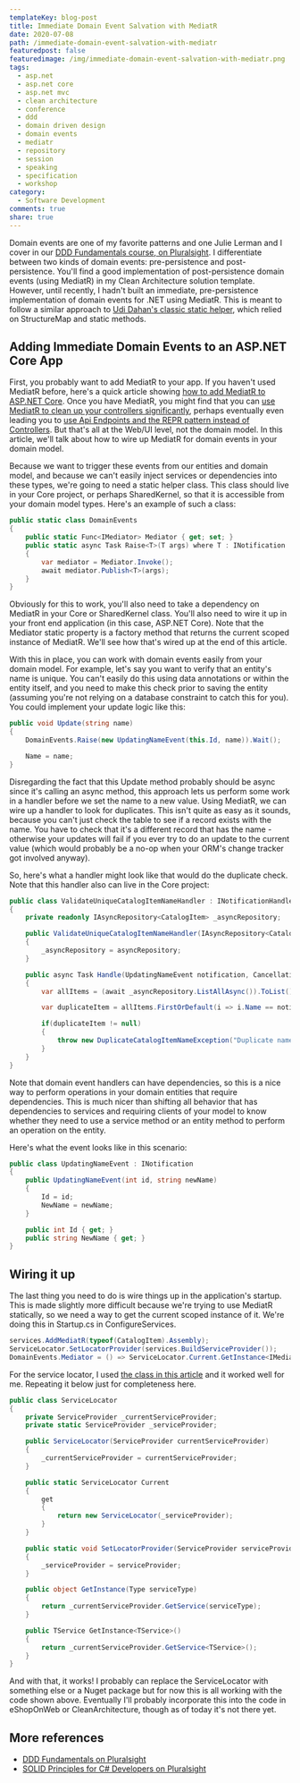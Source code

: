 ```yaml
---
templateKey: blog-post
title: Immediate Domain Event Salvation with MediatR
date: 2020-07-08
path: /immediate-domain-event-salvation-with-mediatr
featuredpost: false
featuredimage: /img/immediate-domain-event-salvation-with-mediatr.png
tags:
  - asp.net
  - asp.net core
  - asp.net mvc
  - clean architecture
  - conference
  - ddd
  - domain driven design
  - domain events
  - mediatr
  - repository
  - session
  - speaking
  - specification
  - workshop
category:
  - Software Development
comments: true
share: true
---
```


Domain events are one of my favorite patterns and one Julie Lerman and I cover in our [DDD Fundamentals course, on Pluralsight](https://www.pluralsight.com/courses/domain-driven-design-fundamentals). I differentiate between two kinds of domain events: pre-persistence and post-persistence. You'll find a good implementation of post-persistence domain events (using MediatR) in my Clean Architecture solution template. However, until recently, I hadn't built an immediate, pre-persistence implementation of domain events for .NET using MediatR. This is meant to follow a similar approach to [Udi Dahan's classic static helper](http://udidahan.com/2009/06/14/domain-events-salvation/), which relied on StructureMap and static methods.

## Adding Immediate Domain Events to an ASP.NET Core App

First, you probably want to add MediatR to your app. If you haven't used MediatR before, here's a quick article showing [how to add MediatR to ASP.NET Core](https://ardalis.com/using-mediatr-in-aspnet-core-apps/). Once you have MediatR, you might find that you can [use MediatR to clean up your controllers significantly](https://ardalis.com/moving-from-controllers-and-actions-to-endpoints-with-mediatr/), perhaps eventually even leading you to [use Api Endpoints and the REPR pattern instead of Controllers](https://github.com/ardalis/ApiEndpoints). But that's all at the Web/UI level, not the domain model. In this article, we'll talk about how to wire up MediatR for domain events in your domain model.

Because we want to trigger these events from our entities and domain model, and because we can't easily inject services or dependencies into these types, we're going to need a static helper class. This class should live in your Core project, or perhaps SharedKernel, so that it is accessible from your domain model types. Here's an example of such a class:

```csharp
public static class DomainEvents
{
    public static Func<IMediator> Mediator { get; set; }
    public static async Task Raise<T>(T args) where T : INotification
    {
        var mediator = Mediator.Invoke();
        await mediator.Publish<T>(args);
    }
}
```

Obviously for this to work, you'll also need to take a dependency on MediatR in your Core or SharedKernel class. You'll also need to wire it up in your front end application (in this case, ASP.NET Core). Note that the Mediator static property is a factory method that returns the current scoped instance of MediatR. We'll see how that's wired up at the end of this article.

With this in place, you can work with domain events easily from your domain model. For example, let's say you want to verify that an entity's name is unique. You can't easily do this using data annotations or within the entity itself, and you need to make this check prior to saving the entity (assuming you're not relying on a database constraint to catch this for you). You could implement your update logic like this:

```csharp
public void Update(string name)
{
    DomainEvents.Raise(new UpdatingNameEvent(this.Id, name)).Wait();

    Name = name;
}
```

Disregarding the fact that this Update method probably should be async since it's calling an async method, this approach lets us perform some work in a handler before we set the name to a new value. Using MediatR, we can wire up a handler to look for duplicates. This isn't quite as easy as it sounds, because you can't just check the table to see if a record exists with the name. You have to check that it's a different record that has the name - otherwise your updates will fail if you ever try to do an update to the current value (which would probably be a no-op when your ORM's change tracker got involved anyway).

So, here's what a handler might look like that would do the duplicate check. Note that this handler also can live in the Core project:

```csharp
public class ValidateUniqueCatalogItemNameHandler : INotificationHandler<UpdatingNameEvent>
{
    private readonly IAsyncRepository<CatalogItem> _asyncRepository;

    public ValidateUniqueCatalogItemNameHandler(IAsyncRepository<CatalogItem> asyncRepository)
    {
        _asyncRepository = asyncRepository;
    }

    public async Task Handle(UpdatingNameEvent notification, CancellationToken cancellationToken)
    {
        var allItems = (await _asyncRepository.ListAllAsync()).ToList();

        var duplicateItem = allItems.FirstOrDefault(i => i.Name == notification.NewName && i.Id != notification.Id);

        if(duplicateItem != null)
        {
            throw new DuplicateCatalogItemNameException("Duplicate name not allowed", duplicateItem.Id);
        }
    }
}
```

Note that domain event handlers can have dependencies, so this is a nice way to perform operations in your domain entities that require dependencies. This is much nicer than shifting all behavior that has dependencies to services and requiring clients of your model to know whether they need to use a service method or an entity method to perform an operation on the entity.

Here's what the event looks like in this scenario:

```csharp
public class UpdatingNameEvent : INotification
{
    public UpdatingNameEvent(int id, string newName)
    {
        Id = id;
        NewName = newName;
    }

    public int Id { get; }
    public string NewName { get; }
}
```

## Wiring it up

The last thing you need to do is wire things up in the application's startup. This is made slightly more difficult because we're trying to use MediatR statically, so we need a way to get the current scoped instance of it. We're doing this in Startup.cs in ConfigureServices.

```csharp
services.AddMediatR(typeof(CatalogItem).Assembly);
ServiceLocator.SetLocatorProvider(services.BuildServiceProvider());
DomainEvents.Mediator = () => ServiceLocator.Current.GetInstance<IMediator>();
```

For the service locator, I used [the class in this article](https://dotnetcoretutorials.com/2018/05/06/servicelocator-shim-for-net-core/) and it worked well for me. Repeating it below just for completeness here.

```csharp
public class ServiceLocator
{
    private ServiceProvider _currentServiceProvider;
    private static ServiceProvider _serviceProvider;

    public ServiceLocator(ServiceProvider currentServiceProvider)
    {
        _currentServiceProvider = currentServiceProvider;
    }

    public static ServiceLocator Current
    {
        get
        {
            return new ServiceLocator(_serviceProvider);
        }
    }

    public static void SetLocatorProvider(ServiceProvider serviceProvider)
    {
        _serviceProvider = serviceProvider;
    }

    public object GetInstance(Type serviceType)
    {
        return _currentServiceProvider.GetService(serviceType);
    }

    public TService GetInstance<TService>()
    {
        return _currentServiceProvider.GetService<TService>();
    }
}
```

And with that, it works! I probably can replace the ServiceLocator with something else or a Nuget package but for now this is all working with the code shown above. Eventually I'll probably incorporate this into the code in eShopOnWeb or CleanArchitecture, though as of today it's not there yet.

## More references

- [DDD Fundamentals on Pluralsight](https://www.pluralsight.com/courses/domain-driven-design-fundamentals)
- [SOLID Principles for C# Developers on Pluralsight](https://www.pluralsight.com/courses/csharp-solid-principles)
